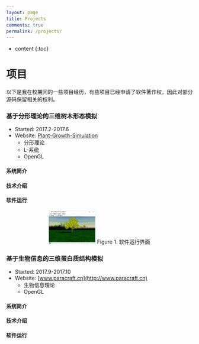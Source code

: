 ```yaml
---
layout: page
title: Projects
comments: true
permalink: /projects/
---
```


* content
{:toc}

# 项目
以下是我在校期间的一些项目经历，有些项目已经申请了软件著作权，因此对部分源码保留相关的权利。

### 基于分形理论的三维树木形态模拟
* Started: 2017.2-2017.6
* Website: [Plant-Growth-Simulation](https://github.com/zxl16616/Plant-Growth-Simulation)
   * 分形理论
   * L-系统
   * OpenGL

#### 系统简介    



#### 技术介绍


#### 软件运行  
<center>
<img src="https://github.com/zxl16616/zxl16616.github.io/blob/master/_posts/pic/3Dtree.png" width="25%" height="25%" />
Figure 1. 软件运行界面
</center>







 

### 基于生物信息的三维蛋白质结构模拟
* Started: 2017.9-2017.10
* Website: [www.paracraft.cn](http://www.paracraft.cn)
   * 生物信息理论
   * OpenGL

#### 系统简介    



#### 技术介绍


#### 软件运行









